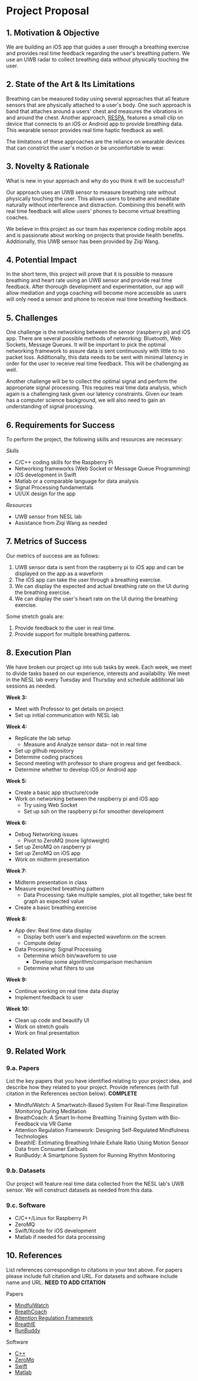 # Project Proposal

## 1. Motivation & Objective

We are building an iOS app that guides a user through a breathing exercise and provides real time feedback regarding the user's breathing pattern. We use an UWB radar to collect breathing data without physically touching the user.

## 2. State of the Art & Its Limitations

Breathing can be measured today using several approaches that all feature sensors that are physically attached to a user's body. One such approach is band that attaches around a users' chest and measures the vibrations in and around the chest. Another approach, [RESPA](https://www.zansors.com/respa), features a small clip on device that connects to an iOS or Android app to provide breathing data. This wearable sensor provides real time haptic feedback as well.

The limitations of these approaches are the reliance on wearable devices that can constrict the user's motion or be uncomfortable to wear.

## 3. Novelty & Rationale

What is new in your approach and why do you think it will be successful?

Our approach uses an UWB sensor to measure breathing rate without physically touching the user. This allows users to breathe and meditate naturally without interference and distraction. Combining this benefit with real time feedback will allow users' phones to become virtual breathing coaches. 

We believe in this project as our team has experience coding mobile apps and is passionate about working on projects that provide health benefits. Additionally, this UWB sensor has been provided by Ziqi Wang.

## 4. Potential Impact

In the short term, this project will prove that it is possible to measure breathing and heart rate using an UWB sensor and provide real time feedback. After thorough development and experimentation, our app will allow mediation and yoga coaching will become more accessible as users will only need a sensor and phone to receive real time breathing feedback.

## 5. Challenges

One challenge is the networking between the sensor (raspberry pi) and iOS app. There are several possible methods of networking: Bluetooth, Web Sockets, Message Queues. It will be important to pick the optimal networking framework to assure data is sent continuously with little to no packet loss. Additionally, this data needs to be sent with minimal latency in order for the user to receive real time feedback. This will be challenging as well.

Another challenge will be to collect the optimal signal and perform the appropriate signal processing. This requires real time data analysis, which again is a challenging task given our latency constraints. Given our team has a computer science background, we will also need to gain an understanding of signal processing.

## 6. Requirements for Success

To perform the project, the following skills and resources are necessary:

*Skills*
* C/C++ coding skills for the Raspberry Pi
* Networking frameworks (Web Socket or Message Queue Programming)
* iOS development in Swift
* Matlab or a comparable language for data analysis
* Signal Processing fundamentals
* UI/UX design for the app

*Resources*
* UWB sensor from NESL lab
* Assistance from Ziqi Wang as needed

## 7. Metrics of Success

Our metrics of success are as follows:
1. UWB sensor data is sent from the raspberry pi to iOS app and can be displayed on the app as a waveform
2. The iOS app can take the user through a breathing exercise.
3. We can display the expected and actual breathing rate on the UI during the breathing exercise.
4. We can display the user's heart rate on the UI during the breathing exercise.

Some stretch goals are:
1. Provide feedback to the user in real time.
2. Provide support for multiple breathing patterns.

## 8. Execution Plan

We have broken our project up into sub tasks by week. Each week, we meet to divide tasks based on our experience, interests and availability. We meet in the NESL lab every Tuesday and Thursday and schedule additional lab sessions as needed.

**Week 3:** 
* Meet with Professor to get details on project
* Set up initial communication with NESL lab

**Week 4:** 
* Replicate the lab setup
    * Measure and Analyze sensor data- not in real time 
* Set up github repository
* Determine coding practices
* Second meeting with professor to share progress and get feedback.
* Determine whether to develop iOS or Android app

**Week 5:** 
* Create a basic app structure/code
* Work on networking between the raspberry pi and iOS app
    * Try using Web Socket
    * Set up ssh on the raspberry pi for smoother development

**Week 6:** 
* Debug Networking issues
    * Pivot to ZeroMQ (more lightweight)
* Set up ZeroMQ on raspberry pi
* Set up ZeroMQ on iOS app
* Work on midterm presentation

**Week 7:** 
* Midterm presentation in class
* Measure expected breathing pattern
    * Data Processing: take multiple samples, plot all together, take best fit graph as expected value
* Create a basic breathing exercise

**Week 8:** 
* App dev: Real time data display
    * Display both user’s and expected waveform on the screen
    * Compute delay
* Data Processing: Signal Processing
    * Determine which bin/waveform to use
        * Develop some algorithm/comparison mechanism
    * Determine what filters to use

**Week 9:** 
* Continue working on real time data display
* Implement feedback to user

**Week 10:** 
* Clean up code and beautify UI
* Work on stretch goals
* Work on final presentation

## 9. Related Work

### 9.a. Papers

List the key papers that you have identified relating to your project idea, and describe how they related to your project. Provide references (with full citation in the References section below).
**COMPLETE**

* MindfulWatch: A Smartwatch-Based System For Real-Time Respiration Monitoring During Meditation
* BreathCoach: A Smart In-home Breathing Training System with Bio-Feedback via VR Game
* Attention Regulation Framework: Designing Self-Regulated Mindfulness Technologies
* BreathIE: Estimating Breathing Inhale Exhale Ratio Using Motion Sensor Data from Consumer Earbuds
* RunBuddy: A Smartphone System for Running Rhythm Monitoring


### 9.b. Datasets

Our project will feature real time data collected from the NESL lab's UWB sensor. We will construct datasets as needed from this data.

### 9.c. Software

* C/C++/Linux for Raspberry Pi
* ZeroMQ
* Swift/Xcode for iOS development
* Matlab if needed for data processing

## 10. References

List references correspondign to citations in your text above. For papers please include full citation and URL. For datasets and software include name and URL.
**NEED TO ADD CITATION**

Papers
* [MindfulWatch](https://dl.acm.org/doi/10.1145/3130922#:~:text=Operating%20solely%20on%20a%20smartwatch,%2Fs%20induced%20by%20respiration.)
* [BreathCoach](https://dl.acm.org/doi/10.1145/3267305.3267582)
* [Attention Regulation Framework](https://psycnet.apa.org/record/2020-09848-004)
* [BreathIE](https://ieeexplore.ieee.org/document/10096084)
* [RunBuddy](https://dl.acm.org/doi/10.1145/2750858.2804293)

Software
* [C++](https://cplusplus.com/)
* [ZeroMq](https://zeromq.org/)
* [Swift](https://developer.apple.com/swift/)
* [Matlab](https://www.mathworks.com/academia/tah-portal/ucla-31454052.html)
